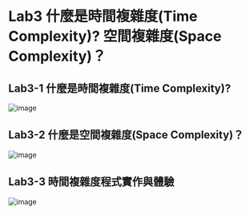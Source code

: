 # Lab3 什麼是時間複雜度(Time Complexity)? 空間複雜度(Space Complexity)？
## Lab3-1 什麼是時間複雜度(Time Complexity)? 
![image](https://user-images.githubusercontent.com/100060507/159149879-fd37b61d-ba68-4058-8d60-f54f51e8cd8e.png)
## Lab3-2 什麼是空間複雜度(Space Complexity)？
![image](https://user-images.githubusercontent.com/100060507/159149895-b79fe593-050f-402f-9de0-1b0690f54054.png)
## Lab3-3 時間複雜度程式實作與體驗
![image](https://user-images.githubusercontent.com/100060507/159150007-a593e7d4-2dc9-4926-a5f5-4dfd1987da9a.png)
